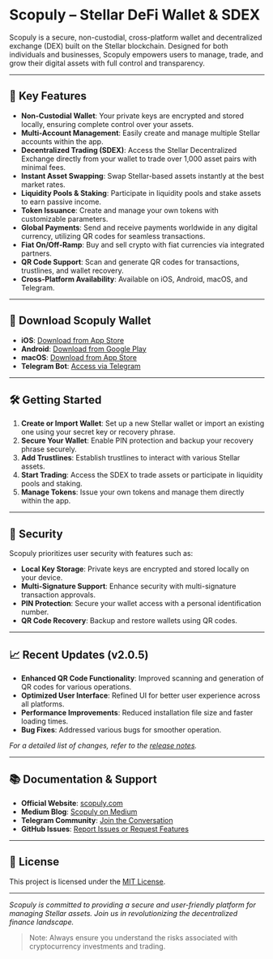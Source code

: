 # Scopuly – Stellar DeFi Wallet & SDEX

Scopuly is a secure, non-custodial, cross-platform wallet and decentralized exchange (DEX) built on the Stellar blockchain. Designed for both individuals and businesses, Scopuly empowers users to manage, trade, and grow their digital assets with full control and transparency.

---

## 🚀 Key Features

- **Non-Custodial Wallet**: Your private keys are encrypted and stored locally, ensuring complete control over your assets.
- **Multi-Account Management**: Easily create and manage multiple Stellar accounts within the app.
- **Decentralized Trading (SDEX)**: Access the Stellar Decentralized Exchange directly from your wallet to trade over 1,000 asset pairs with minimal fees.
- **Instant Asset Swapping**: Swap Stellar-based assets instantly at the best market rates.
- **Liquidity Pools & Staking**: Participate in liquidity pools and stake assets to earn passive income.
- **Token Issuance**: Create and manage your own tokens with customizable parameters.
- **Global Payments**: Send and receive payments worldwide in any digital currency, utilizing QR codes for seamless transactions.
- **Fiat On/Off-Ramp**: Buy and sell crypto with fiat currencies via integrated partners.
- **QR Code Support**: Scan and generate QR codes for transactions, trustlines, and wallet recovery.
- **Cross-Platform Availability**: Available on iOS, Android, macOS, and Telegram.

---

## 📲 Download Scopuly Wallet

- **iOS**: [Download from App Store](https://apps.apple.com/us/app/scopuly-stellar-defi-wallet/id1383402218?platform=iphone)
- **Android**: [Download from Google Play](https://play.google.com/store/apps/details?id=com.sdex.app)
- **macOS**: [Download from App Store](https://apps.apple.com/us/app/scopuly-stellar-defi-wallet/id1383402218?platform=mac)
- **Telegram Bot**: [Access via Telegram](https://t.me/Scopuly_bot?start=app)

---

## 🛠️ Getting Started

1. **Create or Import Wallet**: Set up a new Stellar wallet or import an existing one using your secret key or recovery phrase.
2. **Secure Your Wallet**: Enable PIN protection and backup your recovery phrase securely.
3. **Add Trustlines**: Establish trustlines to interact with various Stellar assets.
4. **Start Trading**: Access the SDEX to trade assets or participate in liquidity pools and staking.
5. **Manage Tokens**: Issue your own tokens and manage them directly within the app.

---

## 🔐 Security

Scopuly prioritizes user security with features such as:

- **Local Key Storage**: Private keys are encrypted and stored locally on your device.
- **Multi-Signature Support**: Enhance security with multi-signature transaction approvals.
- **PIN Protection**: Secure your wallet access with a personal identification number.
- **QR Code Recovery**: Backup and restore wallets using QR codes.

---

## 📈 Recent Updates (v2.0.5)

- **Enhanced QR Code Functionality**: Improved scanning and generation of QR codes for various operations.
- **Optimized User Interface**: Refined UI for better user experience across all platforms.
- **Performance Improvements**: Reduced installation file size and faster loading times.
- **Bug Fixes**: Addressed various bugs for smoother operation.

*For a detailed list of changes, refer to the [release notes](https://github.com/Scopuly/scopuly/releases).*

---

## 📚 Documentation & Support

- **Official Website**: [scopuly.com](https://scopuly.com)
- **Medium Blog**: [Scopuly on Medium](https://scopuly.medium.com/)
- **Telegram Community**: [Join the Conversation](https://t.me/scopuly)
- **GitHub Issues**: [Report Issues or Request Features](https://github.com/Scopuly/scopuly/issues)

---

## 📄 License

This project is licensed under the [MIT License](LICENSE).

---

*Scopuly is committed to providing a secure and user-friendly platform for managing Stellar assets. Join us in revolutionizing the decentralized finance landscape.*

> Note: Always ensure you understand the risks associated with cryptocurrency investments and trading.
